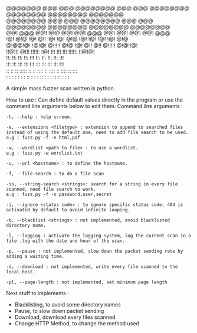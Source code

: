                                                                                
@@@@@@@   @@@ @@@  @@@@@@@@  @@@  @@@  @@@@@@@@  @@@@@@@@  @@@@@@@@  @@@@@@@   
@@@@@@@@  @@@ @@@  @@@@@@@@  @@@  @@@  @@@@@@@@  @@@@@@@@  @@@@@@@@  @@@@@@@@  
@@!  @@@  @@! !@@  @@!       @@!  @@@       @@!       @@!  @@!       @@!  @@@  
!@!  @!@  !@! @!!  !@!       !@!  @!@      !@!       !@!   !@!       !@!  @!@  
@!@@!@!    !@!@!   @!!!:!    @!@  !@!     @!!       @!!    @!!!:!    @!@!!@!   
!!@!!!      @!!!   !!!!!:    !@!  !!!    !!!       !!!     !!!!!:    !!@!@!    
!!:         !!:    !!:       !!:  !!!   !!:       !!:      !!:       !!: :!!   
:!:         :!:    :!:       :!:  !:!  :!:       :!:       :!:       :!:  !:!  
 ::          ::     ::       ::::: ::   :: ::::   :: ::::   :: ::::  ::   :::  
 :           :      :         : :  :   : :: : :  : :: : :  : :: ::    :   : :
 
A simple mass fuzzer scan written is python.

How to use : 
  Can define default values directly in the program or use the command line arguments below to edit them.
  Command line arguments :
```
-h, --help : help screen.

-e, --extensions <filetype> : extension to append to searched files instead of using the default one, need to add file search to be used.
e.g : fuzz.py -f -e html,pdf

-w, --wordlist <path to file> : to use a wordlist.
e.g : fuzz.py -w wordlist.txt

-u, --url <hostname> : to define the hostname.

-f, --file-search : to do a file scan

-ss, --string-search <strings>: search for a string in every file scanned, need file search to work.
e.g : fuzz.py -f -s password,user,secret

-i, --ignore <status code> : to ignore specific status code, 404 is activated by default to avoid infinite looping.

-b, --blacklist <strings> : not implemented, avoid blacklisted directory name.

-l, --logging : activate the logging system, log the current scan in a file .log with the date and hour of the scan.

-p, --pause : not implemented, slow down the packet sending rate by adding a waiting time.

-d, --download : not implemented, write every file scanned to the local host.

-pl, --page-length : not implemented, set minimum page length 
```


Next stuff to implements :

- Blacklisting, to avoid some directory names
- Pause, to slow down packet sending
- Download, download every files scanned
- Change HTTP Method, to change the method used

